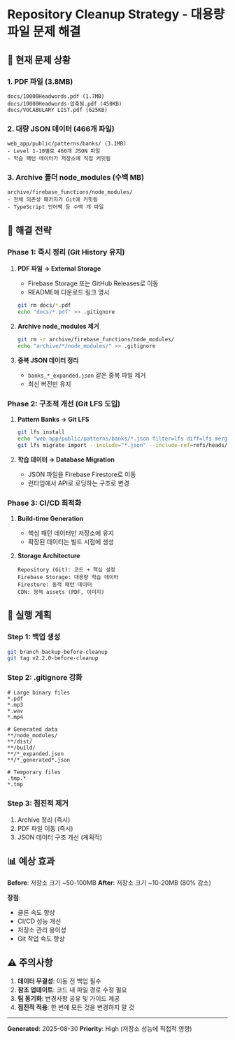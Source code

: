 # Repository Cleanup Strategy - 대용량 파일 문제 해결

## 🚨 현재 문제 상황

### 1. PDF 파일 (3.8MB)
```
docs/10000Headwords.pdf (1.7MB)
docs/10000Headwords-압축됨.pdf (450KB)
docs/VOCABULARY LIST.pdf (625KB)
```

### 2. 대량 JSON 데이터 (466개 파일)
```
web_app/public/patterns/banks/ (3.1MB)
- Level 1-10별로 466개 JSON 파일
- 학습 패턴 데이터가 저장소에 직접 커밋됨
```

### 3. Archive 폴더 node_modules (수백 MB)
```
archive/firebase_functions/node_modules/
- 전체 의존성 패키지가 Git에 커밋됨
- TypeScript 언어팩 등 수백 개 파일
```

## 🎯 해결 전략

### Phase 1: 즉시 정리 (Git History 유지)
1. **PDF 파일 → External Storage**
   - Firebase Storage 또는 GitHub Releases로 이동
   - README에 다운로드 링크 명시
   ```bash
   git rm docs/*.pdf
   echo "docs/*.pdf" >> .gitignore
   ```

2. **Archive node_modules 제거**
   ```bash
   git rm -r archive/firebase_functions/node_modules/
   echo "archive/*/node_modules/" >> .gitignore
   ```

3. **중복 JSON 데이터 정리**
   - `banks_*_expanded.json` 같은 중복 파일 제거
   - 최신 버전만 유지

### Phase 2: 구조적 개선 (Git LFS 도입)
1. **Pattern Banks → Git LFS**
   ```bash
   git lfs install
   echo "web_app/public/patterns/banks/*.json filter=lfs diff=lfs merge=lfs -text" >> .gitattributes
   git lfs migrate import --include="*.json" --include-ref=refs/heads/main
   ```

2. **학습 데이터 → Database Migration**
   - JSON 파일을 Firebase Firestore로 이동
   - 런타임에서 API로 로딩하는 구조로 변경

### Phase 3: CI/CD 최적화
1. **Build-time Generation**
   - 핵심 패턴 데이터만 저장소에 유지
   - 확장된 데이터는 빌드 시점에 생성

2. **Storage Architecture**
   ```
   Repository (Git): 코드 + 핵심 설정
   Firebase Storage: 대용량 학습 데이터
   Firestore: 동적 패턴 데이터
   CDN: 정적 assets (PDF, 이미지)
   ```

## 🔧 실행 계획

### Step 1: 백업 생성
```bash
git branch backup-before-cleanup
git tag v2.2.0-before-cleanup
```

### Step 2: .gitignore 강화
```
# Large binary files
*.pdf
*.mp3
*.wav
*.mp4

# Generated data
**/node_modules/
**/dist/
**/build/
**/*_expanded.json
**/*_generated*.json

# Temporary files
.tmp.*
*.tmp
```

### Step 3: 점진적 제거
1. Archive 정리 (즉시)
2. PDF 파일 이동 (즉시) 
3. JSON 데이터 구조 개선 (계획적)

## 📊 예상 효과

**Before**: 저장소 크기 ~50-100MB
**After**: 저장소 크기 ~10-20MB (80% 감소)

**장점**:
- 클론 속도 향상
- CI/CD 성능 개선
- 저장소 관리 용이성
- Git 작업 속도 향상

## ⚠️ 주의사항

1. **데이터 무결성**: 이동 전 백업 필수
2. **참조 업데이트**: 코드 내 파일 경로 수정 필요
3. **팀 동기화**: 변경사항 공유 및 가이드 제공
4. **점진적 적용**: 한 번에 모든 것을 변경하지 말 것

---
**Generated**: 2025-08-30
**Priority**: High (저장소 성능에 직접적 영향)